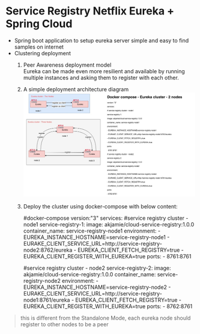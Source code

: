 # Service Registry Netflix Eureka + Spring Cloud
- Spring boot application to setup eureka server
  simple and easy to find samples on internet
- Clustering deployment  
  1. Peer Awareness deployment model  
  Eureka can be made even more resilient and available by running multiple instances and asking them to register with each other.
  
  2. A simple deployment architecture diagram
  ![./eureka-cluster-arch-diagram.jpg](./eureka-cluster-arch-diagram.jpg)
  
  3. Deploy the cluster using docker-compose with below content:  

      #docker-compose
      version:"3"
      services:
        #service registry cluster - node1
        service-registry-1:
          image: akjamie/cloud-service-registry:1.0.0
          container_name: service-registry-node1
          environment:
            - EUREKA_INSTANCE_HOSTNAME=service-registry-node1
            - EURAKE_CLIENT_SERVICE_URL=http://service-registry-node2:8762/eureka
            - EUREKA_CLIENT_FETCH_REGISTRY=true
            - EUREKA_CLIENT_REGISTER_WITH_EUREKA=true
          ports:
            - 8761:8761
        
        #service registry cluster - node2
        service-registry-2:
          image: akjamie/cloud-service-registry:1.0.0
          container_name: service-registry-node2
          environment:
            - EUREKA_INSTANCE_HOSTNAME=service-registry-node2
            - EURAKE_CLIENT_SERVICE_URL=http://service-registry-node1:8761/eureka
            - EUREKA_CLIENT_FETCH_REGISTRY=true
            - EUREKA_CLIENT_REGISTER_WITH_EUREKA=true
          ports:
            - 8762:8761
 
>this is different from the Standalone Mode, each eureka node should register to other nodes to be a peer
 
 
 
